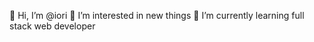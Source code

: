  👋 Hi, I’m @iori
 👀 I’m interested in new things
 🌱 I’m currently learning full stack web developer
